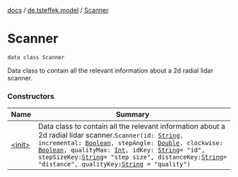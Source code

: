 [docs](../../index.md) / [de.tsteffek.model](../index.md) / [Scanner](./index.md)

# Scanner

`data class Scanner`

Data class to contain all the relevant information about a 2d radial lidar
scanner.

### Constructors

| Name | Summary |
|---|---|
| [&lt;init&gt;](-init-.md) | Data class to contain all the relevant information about a 2d radial lidar scanner.`Scanner(id: `[`String`](https://kotlinlang.org/api/latest/jvm/stdlib/kotlin/-string/index.html)`, incremental: `[`Boolean`](https://kotlinlang.org/api/latest/jvm/stdlib/kotlin/-boolean/index.html)`, stepAngle: `[`Double`](https://kotlinlang.org/api/latest/jvm/stdlib/kotlin/-double/index.html)`, clockwise: `[`Boolean`](https://kotlinlang.org/api/latest/jvm/stdlib/kotlin/-boolean/index.html)`, qualityMax: `[`Int`](https://kotlinlang.org/api/latest/jvm/stdlib/kotlin/-int/index.html)`, idKey: `[`String`](https://kotlinlang.org/api/latest/jvm/stdlib/kotlin/-string/index.html)` = "id", stepSizeKey: `[`String`](https://kotlinlang.org/api/latest/jvm/stdlib/kotlin/-string/index.html)` = "step size", distanceKey: `[`String`](https://kotlinlang.org/api/latest/jvm/stdlib/kotlin/-string/index.html)` = "distance", qualityKey: `[`String`](https://kotlinlang.org/api/latest/jvm/stdlib/kotlin/-string/index.html)` = "quality")` |
